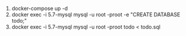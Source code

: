 1. docker-compose up -d
2. docker exec -i 5.7-mysql mysql -u root -proot -e "CREATE DATABASE todo;"
3. docker exec -i 5.7-mysql mysql -u root -proot todo < todo.sql
